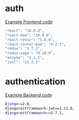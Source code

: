 # auth #

[Example Frontend code](https://github.com/Patrik-kh/example-auth/tree/master/auth)


```sh
"react": "16.0.0",
"react-dom": "16.0.0",
"react-redux": "5.0.6",
"react-router-dom": "4.2.2",
"redux": "3.7.2",
"redux-saga": "0.16.0",
"enzyme": "3.1.1",
"jest": "21.2.1"
```


# authentication #

[Example Backend code](https://github.com/Patrik-kh/example-auth/tree/master/authentication)


```sh
Django==2.0,
djangorestframework-jwt==1.11.0,
djangorestframework==3.7.3,
```

